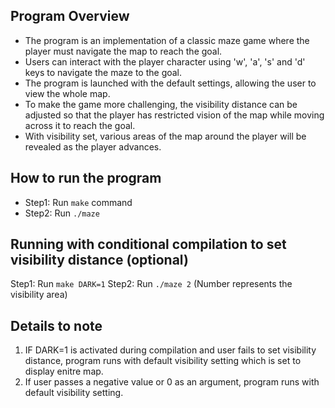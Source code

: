 ## Program Overview
- The program is an implementation of a classic maze game where the player must navigate the map to reach the goal. 
- Users can interact with the player character using 'w', 'a', 's' and 'd' keys to navigate the maze to the goal. 
- The program is launched with the default settings, allowing the user to view the whole map. 
- To make the game more challenging, the visibility distance can be adjusted so that the player has restricted vision 
  of the map while moving across it to reach the goal. 
- With visibility set, various areas of the map around the player will be revealed as the player advances.

## How to run the program
- Step1: Run `make` command
- Step2: Run `./maze`

## Running with conditional compilation to set visibility distance (optional)
Step1: Run `make DARK=1` 
Step2: Run `./maze 2` (Number represents the visibility area)

## Details to note
1. IF DARK=1 is activated during compilation and user fails to set visibility distance, program 
          runs with default visibility setting which is set to display enitre map.
2. If user passes a negative value or 0 as an argument, program runs with default visibility setting.
